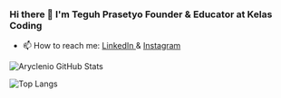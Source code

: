 ### Hi there 👋 I'm Teguh Prasetyo Founder & Educator at Kelas Coding

- 📫 How to reach me: <a target="_blank" href="https://www.linkedin.com/in/teguh-prasetyo-9a9bbb10a/">
  LinkedIn
  </a> &
  <a target="_blank" href="https://www.instagram.com/andi_teguhprasetyo/">
  Instagram
  </a>

![Aryclenio GitHub Stats](https://github-readme-stats.vercel.app/api?username=teguhprasetyo03&show_icons=true)

![Top Langs](https://github-readme-stats.vercel.app/api/top-langs/?username=teguhprasetyo03&theme=tokyonight)

<!--
**teguhprasetyo03/teguhprasetyo03** is a ✨ _special_ ✨ repository because its `README.md` (this file) appears on your GitHub profile.

Here are some ideas to get you started:

- 🔭 I’m currently working on ...
- 🌱 I’m currently learning ...
- 👯 I’m looking to collaborate on ...
- 🤔 I’m looking for help with ...
- 💬 Ask me about ...
- 😄 Pronouns: ...
- ⚡ Fun fact: ...
-->
